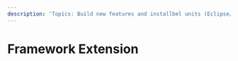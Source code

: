```yaml
---
description: 'Topics: Build new features and installbel units (Eclipse/OSGI - Tycho build)'
---
```


# Framework Extension

